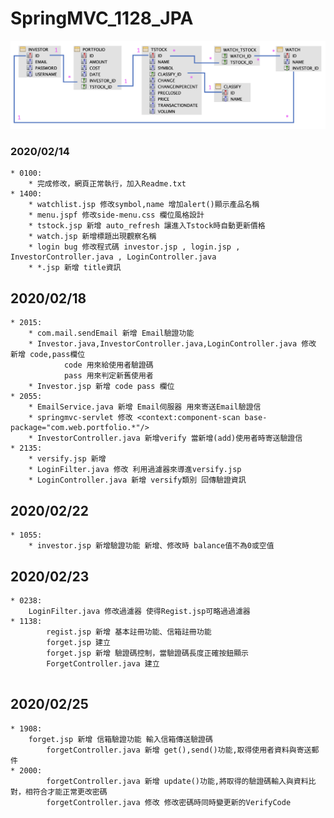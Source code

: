 # SpringMVC_1128_JPA  
<img src="https://github.com/lucky85406/SpringMVC_1128_JPA/blob/master/src/main/webapp/portfolio/images/portfolio.png">

### 2020/02/14
```
* 0100:  
	* 完成修改，網頁正常執行，加入Readme.txt  
* 1400:
	* watchlist.jsp 修改symbol,name 增加alert()顯示產品名稱  
	* menu.jspf 修改side-menu.css 欄位風格設計  
	* tstock.jsp 新增 auto_refresh 讓進入Tstock時自動更新價格  
	* watch.jsp 新增標題出現觀察名稱  
	* login bug 修改程式碼 investor.jsp , login.jsp , InvestorController.java , LoginController.java  
	* *.jsp 新增 title資訊  
```
## 2020/02/18
```
* 2015:  
	* com.mail.sendEmail 新增 Email驗證功能  
	* Investor.java,InvestorController.java,LoginController.java 修改 新增 code,pass欄位  
            code 用來給使用者驗證碼  
            pass 用來判定新舊使用者  
	* Investor.jsp 新增 code pass 欄位  
* 2055:  
	* EmailService.java 新增 Email伺服器 用來寄送Email驗證信  
	* springmvc-servlet 修改 <context:component-scan base-package="com.web.portfolio.*"/>  
	* InvestorController.java 新增verify 當新增(add)使用者時寄送驗證信  
* 2135:  
	* versify.jsp 新增  
	* LoginFilter.java 修改 利用過濾器來導進versify.jsp  
	* LoginController.java 新增 versify類別 回傳驗證資訊  
```
## 2020/02/22
```
* 1055:  
	* investor.jsp 新增驗證功能 新增、修改時 balance值不為0或空值 
```
## 2020/02/23
```
* 0238:  
	LoginFilter.java 修改過濾器 使得Regist.jsp可略過過濾器
* 1138:
        regist.jsp 新增 基本註冊功能、信箱註冊功能
        forget.jsp 建立
        forget.jsp 新增 驗證碼控制，當驗證碼長度正確按鈕顯示
        ForgetController.java 建立
                       
```
## 2020/02/25
```
* 1908:  
	forget.jsp 新增 信箱驗證功能 輸入信箱傳送驗證碼
        forgetController.java 新增 get(),send()功能,取得使用者資料與寄送郵件
* 2000:
        forgetController.java 新增 update()功能,將取得的驗證碼輸入與資料比對，相符合才能正常更改密碼
        forgetController.java 修改 修改密碼時同時變更新的VerifyCode

                       
```